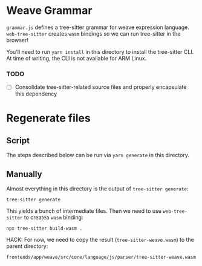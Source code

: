 # Weave Grammar

`grammar.js` defines a tree-sitter grammar for weave expression language. `web-tree-sitter` creates `wasm` bindings so we can run tree-sitter in the browser!

You'll need to run `yarn install` in this directory to install the tree-sitter CLI. At time of writing, the CLI is not available for ARM Linux.

### TODO

- [ ] Consolidate tree-sitter-related source files and properly encapsulate this dependency

# Regenerate files

## Script

The steps described below can be run via `yarn generate` in this directory.

## Manually

Almost everything in this directory is the output of `tree-sitter generate`:

```
tree-sitter generate
```

This yields a bunch of intermediate files.  Then we need to use `web-tree-sitter` to createa `wasm` binding:

```
npx tree-sitter build-wasm .
```

HACK: For now, we need to copy the result (`tree-sitter-weave.wasm`) to the parent directory:

```
frontends/app/weave/src/core/language/js/parser/tree-sitter-weave.wasm
```
